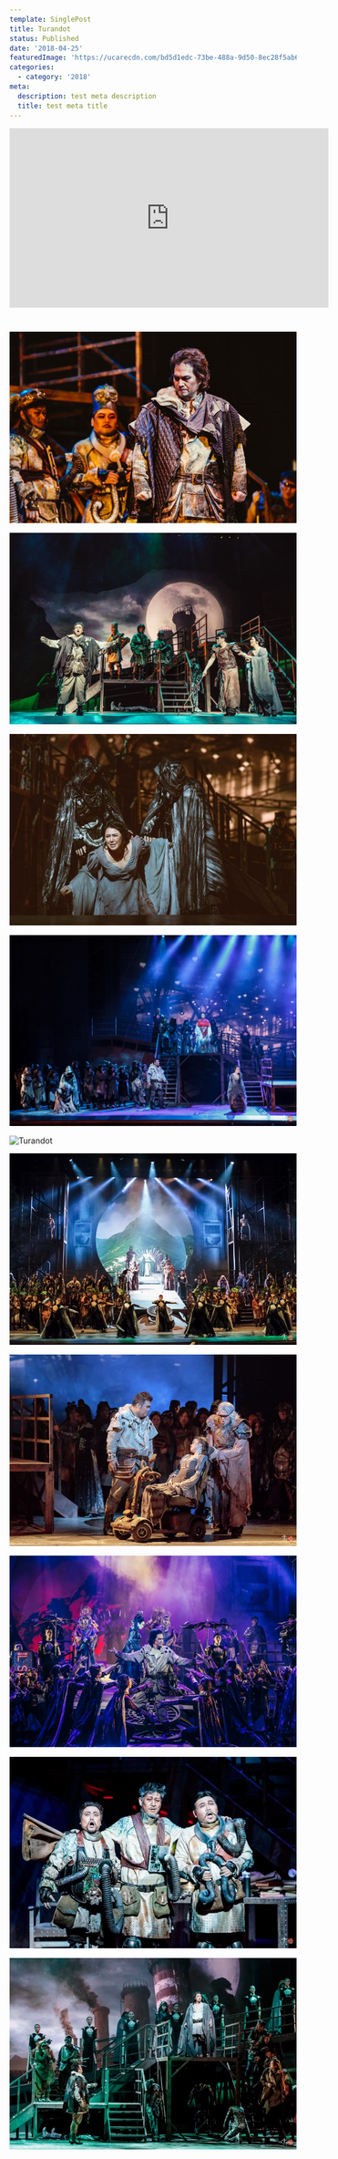 ```yaml
---
template: SinglePost
title: Turandot
status: Published
date: '2018-04-25'
featuredImage: 'https://ucarecdn.com/bd5d1edc-73be-488a-9d50-8ec28f5ab6a9/'
categories:
  - category: '2018'
meta:
  description: test meta description
  title: test meta title
---
```


<iframe width="560" height="315" src="https://www.youtube.com/embed/Id64silK_7M" frameborder="0" allow="accelerometer; autoplay; encrypted-media; gyroscope; picture-in-picture" allowfullscreen></iframe>

#

![Turandot](/static/images/18-turandot/sketch1.jpg)

![Turandot](/static/images/18-turandot/sketch5.jpg)
  
![Turandot](/static/images/18-turandot/sketch4.jpg)

![Turandot](/static/images/18-turandot/turandot1.jpg)

![Turandot](/static/images/18-turandot/turandot2.jpg)

![Turandot](/static/images/18-turandot/sketch8.jpg)

![Turandot](/static/images/18-turandot/sketch10.jpg)

![Turandot](/static/images/18-turandot/sketch3.jpg)

![Turandot](/static/images/18-turandot/sketch14.jpg)

![Turandot](/static/images/18-turandot/sketch15.jpg)
